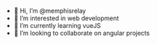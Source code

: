 - 👋 Hi, I’m @memphisrelay
- 👀 I’m interested in web development
- 🌱 I’m currently learning vueJS
- 💞️ I’m looking to collaborate on angular projects

<!---
memphisrelay/memphisrelay is a ✨ special ✨ repository because its `README.md` (this file) appears on your GitHub profile.
You can click the Preview link to take a look at your changes.
--->
